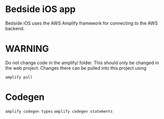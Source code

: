 # Bedside iOS app

Bedside iOS uses the AWS Amplify framework for connecting to the AWS backend.

# WARNING

Do not change code in the amplify/ folder. This should only be changed in the web project. Changes there can be pulled into this project using

`amplify pull`

# Codegen

`amplify codegen types`
`amplify codegen statements`
